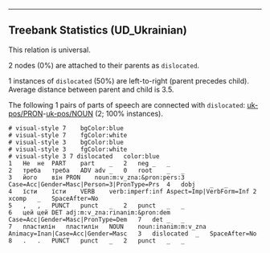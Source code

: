 

--------------------------------------------------------------------------------

## Treebank Statistics (UD_Ukrainian)

This relation is universal.

2 nodes (0%) are attached to their parents as `dislocated`.

1 instances of `dislocated` (50%) are left-to-right (parent precedes child).
Average distance between parent and child is 3.5.

The following 1 pairs of parts of speech are connected with `dislocated`: [uk-pos/PRON]()-[uk-pos/NOUN]() (2; 100% instances).


~~~ conllu
# visual-style 7	bgColor:blue
# visual-style 7	fgColor:white
# visual-style 3	bgColor:blue
# visual-style 3	fgColor:white
# visual-style 3 7 dislocated	color:blue
1	Не	не	PART	part	_	2	neg	_	_
2	треба	треба	ADV	adv	_	0	root	_	_
3	його	він	PRON	noun:m:v_zna:&pron:pers:3	Case=Acc|Gender=Masc|Person=3|PronType=Prs	4	dobj	_	_
4	їсти	їсти	VERB	verb:imperf:inf	Aspect=Imp|VerbForm=Inf	2	xcomp	_	SpaceAfter=No
5	,	,	PUNCT	punct	_	2	punct	_	_
6	цей	цей	DET	adj:m:v_zna:rinanim:&pron:dem	Case=Acc|Gender=Masc|PronType=Dem	7	det	_	_
7	пластилін	пластилін	NOUN	noun:inanim:m:v_zna	Animacy=Inan|Case=Acc|Gender=Masc	3	dislocated	_	SpaceAfter=No
8	.	.	PUNCT	punct	_	2	punct	_	_

~~~


